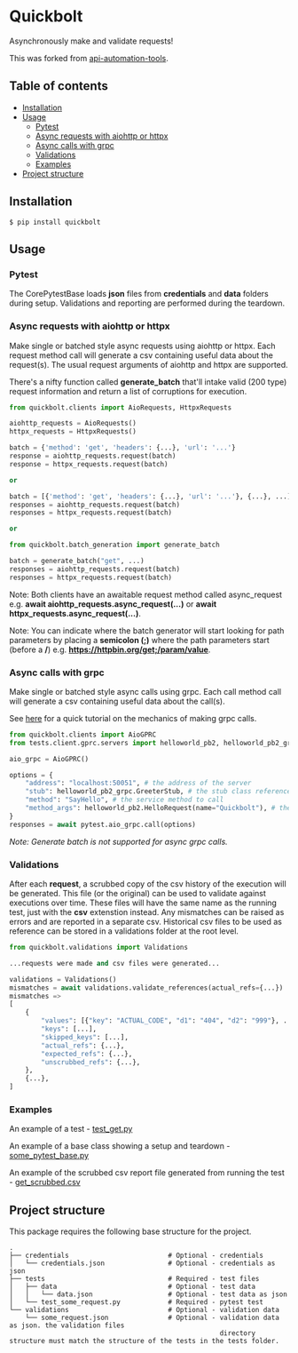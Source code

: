 # Quickbolt <!-- omit from toc -->

Asynchronously make and validate requests!

This was forked from [api-automation-tools](https://github.com/rakutentech/api-automation-tools).

## Table of contents <!-- omit from toc -->
- [Installation](#installation)
- [Usage](#usage)
  - [Pytest](#pytest)
  - [Async requests with aiohttp or httpx](#async-requests-with-aiohttp-or-httpx)
  - [Async calls with grpc](#async-calls-with-grpc)
  - [Validations](#validations)
  - [Examples](#examples)
- [Project structure](#project-structure)

## Installation

```console
$ pip install quickbolt
```

## Usage

### Pytest

The CorePytestBase loads **json** files from **credentials** and **data** folders during setup. Validations and reporting are performed during the teardown.

### Async requests with aiohttp or httpx

Make single or batched style async requests using aiohttp or httpx. Each request method call will generate a csv containing useful data about the request(s). The usual request arguments of aiohttp and httpx are supported.

There's a nifty function called **generate_batch** that'll intake valid (200 type) request information and return a list of corruptions for execution.

```python
from quickbolt.clients import AioRequests, HttpxRequests

aiohttp_requests = AioRequests()
httpx_requests = HttpxRequests()

batch = {'method': 'get', 'headers': {...}, 'url': '...'}
response = aiohttp_requests.request(batch)
response = httpx_requests.request(batch)

or

batch = [{'method': 'get', 'headers': {...}, 'url': '...'}, {...}, ...]
responses = aiohttp_requests.request(batch)
responses = httpx_requests.request(batch)

or 

from quickbolt.batch_generation import generate_batch

batch = generate_batch("get", ...)
responses = aiohttp_requests.request(batch)
responses = httpx_requests.request(batch)
```

Note: Both clients have an awaitable request method called async_request e.g. **await aiohttp_requests.async_request(...)** or **await httpx_requests.async_request(...)**.

Note: You can indicate where the batch generator will start looking for path parameters by placing a **semicolon (;)** where the path parameters start (before a **/**) e.g. **https://httpbin.org/get;/param/value**.

### Async calls with grpc

Make single or batched style async calls using grpc. Each call method call will generate a csv containing useful data about the call(s).

See [here](https://grpc.io/docs/languages/python/quickstart/) for a quick tutorial on the mechanics of making grpc calls.

```python
from quickbolt.clients import AioGPRC
from tests.client.gprc.servers import helloworld_pb2, helloworld_pb2_grpc

aio_grpc = AioGPRC()

options = {
    "address": "localhost:50051", # the address of the server
    "stub": helloworld_pb2_grpc.GreeterStub, # the stub class reference of the service
    "method": "SayHello", # the service method to call
    "method_args": helloworld_pb2.HelloRequest(name="Quickbolt"), # the args the service method accepts
}
responses = await pytest.aio_grpc.call(options)
```

_Note: Generate batch is not supported for async grpc calls._

### Validations

After each **request**, a scrubbed copy of the csv history of the execution will be generated. This file (or the original) can be used to validate against executions over time. These files will have the same name as the running test, just with the **csv** extenstion instead. Any mismatches can be raised as errors and are reported in a separate csv. Historical csv files to be used as reference can be stored in a validations folder at the root level.

```python
from quickbolt.validations import Validations

...requests were made and csv files were generated...

validations = Validations()
mismatches = await validations.validate_references(actual_refs={...})
mismatches => 
[
    {
        "values": [{"key": "ACTUAL_CODE", "d1": "404", "d2": "999"}, ...],
        "keys": [...],
        "skipped_keys": [...],
        "actual_refs": {...},
        "expected_refs": {...},
        "unscrubbed_refs": {...},
    },
    {...},
]
```

### Examples

An example of a test - 
[test_get.py](examples/test_get.py)

An example of a base class showing a setup and teardown - 
[some_pytest_base.py](examples/some_pytest_base.py)

An example of the scrubbed csv report file generated from running the test - 
[get_scrubbed.csv](examples/validations/get_scrubbed.csv)

## Project structure

This package requires the following base structure for the project.
```
.
├── credentials                         # Optional - credentials
│   └── credentials.json                # Optional - credentials as json
├── tests                               # Required - test files
│   ├── data                            # Optional - test data
│   │   └── data.json                   # Optional - test data as json
│   └── test_some_request.py            # Required - pytest test
└── validations                         # Optional - validation data
    └── some_request.json               # Optional - validation data as json. the validation files 
                                                     directory structure must match the structure of the tests in the tests folder.
```